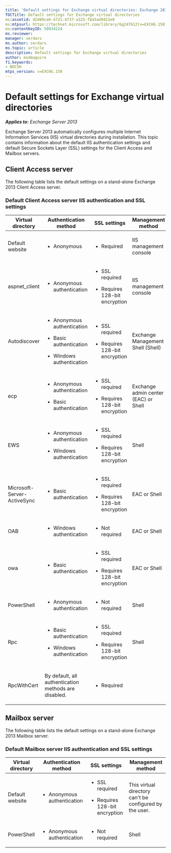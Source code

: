 ```yaml
---
title: 'Default settings for Exchange virtual directories: Exchange 2013 Help'
TOCTitle: Default settings for Exchange virtual directories
ms:assetid: d2d89ce6-4721-4737-a325-fba5ad9422e0
ms:mtpsurl: https://technet.microsoft.com/library/Gg247612(v=EXCHG.150)
ms:contentKeyID: 50934224
ms.reviewer: 
manager: serdars
ms.author: serdars
ms.topic: article
description: Default settings for Exchange virtual directories
author: msdmaguire
f1.keywords:
- NOCSH
mtps_version: v=EXCHG.150
---
```


# Default settings for Exchange virtual directories

_**Applies to:** Exchange Server 2013_

Exchange Server 2013 automatically configures multiple Internet Information Services (IIS) virtual directories during installation. This topic contains information about the default IIS authentication settings and default Secure Sockets Layer (SSL) settings for the Client Access and Mailbox servers.

## Client Access server

The following table lists the default settings on a stand-alone Exchange 2013 Client Access server.

### Default Client Access server IIS authentication and SSL settings

<table>
<colgroup>
<col>
<col>
<col>
<col>
</colgroup>
<thead>
<tr class="header">
<th>Virtual directory</th>
<th>Authentication method</th>
<th>SSL settings</th>
<th>Management method</th>
</tr>
</thead>
<tbody>
<tr class="odd">
<td><p>Default website</p></td>
<td><ul>
<li><p>Anonymous</p></li>
</ul></td>
<td><ul>
<li><p>Required</p></li>
</ul></td>
<td><p>IIS management console</p></td>
</tr>
<tr class="even">
<td><p>aspnet_client</p></td>
<td><ul>
<li><p>Anonymous authentication</p></li>
</ul></td>
<td><ul>
<li><p>SSL required</p></li>
<li><p>Requires 128-bit encryption</p></li>
</ul></td>
<td><p>IIS management console</p></td>
</tr>
<tr class="odd">
<td><p>Autodiscover</p></td>
<td><ul>
<li><p>Anonymous authentication</p></li>
<li><p>Basic authentication</p></li>
<li><p>Windows authentication</p></li>
</ul></td>
<td><ul>
<li><p>SSL required</p></li>
<li><p>Requires 128-bit encryption</p></li>
</ul></td>
<td><p>Exchange Management Shell (Shell)</p></td>
</tr>
<tr class="even">
<td><p>ecp</p></td>
<td><ul>
<li><p>Anonymous authentication</p></li>
<li><p>Basic authentication</p></li>
</ul></td>
<td><ul>
<li><p>SSL required</p></li>
<li><p>Requires 128-bit encryption</p></li>
</ul></td>
<td><p>Exchange admin center (EAC) or Shell</p></td>
</tr>
<tr class="odd">
<td><p>EWS</p></td>
<td><ul>
<li><p>Anonymous authentication</p></li>
<li><p>Windows authentication</p></li>
</ul></td>
<td><ul>
<li><p>SSL required</p></li>
<li><p>Requires 128-bit encryption</p></li>
</ul></td>
<td><p>Shell</p></td>
</tr>
<tr class="even">
<td><p>Microsoft-Server-ActiveSync</p></td>
<td><ul>
<li><p>Basic authentication</p></li>
</ul></td>
<td><ul>
<li><p>SSL required</p></li>
<li><p>Requires 128-bit encryption</p></li>
</ul></td>
<td><p>EAC or Shell</p></td>
</tr>
<tr class="odd">
<td><p>OAB</p></td>
<td><ul>
<li><p>Windows authentication</p></li>
</ul></td>
<td><ul>
<li><p>Not required</p></li>
</ul></td>
<td><p>EAC or Shell</p></td>
</tr>
<tr class="even">
<td><p>owa</p></td>
<td><ul>
<li><p>Basic authentication</p></li>
</ul></td>
<td><ul>
<li><p>SSL required</p></li>
<li><p>Requires 128-bit encryption</p></li>
</ul></td>
<td><p>EAC or Shell</p></td>
</tr>
<tr class="odd">
<td><p>PowerShell</p></td>
<td><ul>
<li><p>Anonymous authentication</p></li>
</ul></td>
<td><ul>
<li><p>Not required</p></li>
</ul></td>
<td><p>Shell</p></td>
</tr>
<tr class="even">
<td><p>Rpc</p></td>
<td><ul>
<li><p>Basic authentication</p></li>
<li><p>Windows authentication</p></li>
</ul></td>
<td><ul>
<li><p>SSL required</p></li>
<li><p>Requires 128-bit encryption</p></li>
</ul></td>
<td><p>Shell</p></td>
</tr>
<tr class="odd">
<td><p>RpcWithCert</p></td>
<td><p>By default, all authentication methods are disabled.</p></td>
<td><ul>
<li><p>Required</p></li>
</ul></td>
<td><p> </p></td>
</tr>
</tbody>
</table>

## Mailbox server

The following table lists the default settings on a stand-alone Exchange 2013 Mailbox server.

### Default Mailbox server IIS authentication and SSL settings

<table>
<colgroup>
<col>
<col>
<col>
<col>
</colgroup>
<thead>
<tr class="header">
<th>Virtual directory</th>
<th>Authentication method</th>
<th>SSL settings</th>
<th>Management method</th>
</tr>
</thead>
<tbody>
<tr class="odd">
<td><p>Default website</p></td>
<td><ul>
<li><p>Anonymous authentication</p></li>
</ul></td>
<td><ul>
<li><p>SSL required</p></li>
<li><p>Requires 128-bit encryption</p></li>
</ul></td>
<td><p>This virtual directory can't be configured by the user.</p></td>
</tr>
<tr class="even">
<td><p>PowerShell</p></td>
<td><ul>
<li><p>Anonymous authentication</p></li>
</ul></td>
<td><ul>
<li><p>Not required</p></li>
</ul></td>
<td><p>Shell</p></td>
</tr>
</tbody>
</table>
